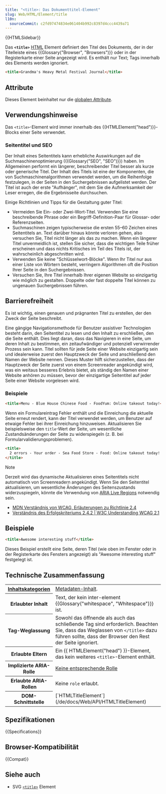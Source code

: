 ```yaml
---
title: "<title>: Das Dokumenttitel-Element"
slug: Web/HTML/Element/title
l10n:
  sourceCommit: c2fd97474834e061404b992c8397d4ccc4439a71
---
```


{{HTMLSidebar}}

Das **`<title>`** [HTML](/de/docs/Web/HTML) Element definiert den Titel des Dokuments, der in der Titelleiste eines {{Glossary("Browser", "Browsers")}} oder in der Registerkarte einer Seite angezeigt wird. Es enthält nur Text; Tags innerhalb des Elements werden ignoriert.

```html
<title>Grandma's Heavy Metal Festival Journal</title>
```

## Attribute

Dieses Element beinhaltet nur die [globalen Attribute](/de/docs/Web/HTML/Global_attributes).

## Verwendungshinweise

Das `<title>`-Element wird immer innerhalb des {{HTMLElement("head")}}-Blocks einer Seite verwendet.

### Seitentitel und SEO

Der Inhalt eines Seitentitels kann erhebliche Auswirkungen auf die Suchmaschinenoptimierung ({{Glossary("SEO", "SEO")}}) haben. Im Allgemeinen performt ein längerer, beschreibender Titel besser als kurze oder generische Titel. Der Inhalt des Titels ist eine der Komponenten, die von Suchmaschinenalgorithmen verwendet werden, um die Reihenfolge festzulegen, in der Seiten in den Suchergebnissen aufgelistet werden. Der Titel ist auch der erste "Aufhänger", mit dem Sie die Aufmerksamkeit der Leser erregen, die die Ergebnisseite durchsuchen.

Einige Richtlinien und Tipps für die Gestaltung guter Titel:

- Vermeiden Sie Ein- oder Zwei-Wort-Titel. Verwenden Sie eine beschreibende Phrase oder ein Begriff-Definition-Paar für Glossar- oder Referenzseiten.
- Suchmaschinen zeigen typischerweise die ersten 55–60 Zeichen eines Seitentitels an. Text darüber hinaus könnte verloren gehen, also versuchen Sie, Titel nicht länger als das zu machen. Wenn ein längerer Titel unvermeidlich ist, stellen Sie sicher, dass die wichtigen Teile früher erscheinen und dass nichts Kritisches im Teil des Titels ist, der wahrscheinlich abgeschnitten wird.
- Verwenden Sie keine "Schlüsselwort-Blöcke". Wenn Ihr Titel nur aus einer Liste von Wörtern besteht, verringern Algorithmen oft die Position Ihrer Seite in den Suchergebnissen.
- Versuchen Sie, Ihre Titel innerhalb Ihrer eigenen Website so einzigartig wie möglich zu gestalten. Doppelte oder fast doppelte Titel können zu ungenauen Suchergebnissen führen.

## Barrierefreiheit

Es ist wichtig, einen genauen und prägnanten Titel zu erstellen, der den Zweck der Seite beschreibt.

Eine gängige Navigationsmethode für Benutzer assistiver Technologien besteht darin, den Seitentitel zu lesen und den Inhalt zu erschließen, den die Seite enthält. Dies liegt daran, dass das Navigieren in eine Seite, um deren Inhalt zu bestimmen, ein zeitaufwändiger und potenziell verwirrender Prozess sein kann. Titel sollten für jede Seite einer Website einzigartig sein und idealerweise zuerst den Hauptzweck der Seite und anschließend den Namen der Website nennen. Dieses Muster hilft sicherzustellen, dass der Hauptzweck der Seite zuerst von einem Screenreader angekündigt wird, was ein weitaus besseres Erlebnis bietet, als ständig den Namen einer Website anhören zu müssen, bevor der einzigartige Seitentitel auf jeder Seite einer Website vorgelesen wird.

### Beispiele

```html
<title>Menu - Blue House Chinese Food - FoodYum: Online takeout today!</title>
```

Wenn ein Formulareintrag Fehler enthält und die Einreichung die aktuelle Seite erneut rendert, kann der Titel verwendet werden, um Benutzer auf etwaige Fehler bei ihrer Einreichung hinzuweisen. Aktualisieren Sie beispielsweise den `title`-Wert der Seite, um wesentliche Zustandsänderungen der Seite zu widerspiegeln (z. B. bei Formularvalidierungsproblemen).

```html
<title>
  2 errors - Your order - Sea Food Store - Food: Online takeout today!
</title>
```

> [!NOTE]
> Derzeit wird das dynamische Aktualisieren eines Seitentitels nicht automatisch von Screenreadern angekündigt. Wenn Sie den Seitentitel aktualisieren, um wesentliche Änderungen des Seitenszustands widerzuspiegeln, könnte die Verwendung von [ARIA Live Regions](/de/docs/Web/Accessibility/ARIA/Guides/Live_regions) notwendig sein.

- [MDN Verständnis von WCAG, Erläuterungen zu Richtlinie 2.4](/de/docs/Web/Accessibility/Guides/Understanding_WCAG/Operable#guideline_2.4_—_navigable_provide_ways_to_help_users_navigate_find_content_and_determine_where_they_are)
- [Verständnis des Erfolgskriteriums 2.4.2 | W3C Understanding WCAG 2.1](https://www.w3.org/WAI/WCAG21/Understanding/page-titled.html)

## Beispiele

```html
<title>Awesome interesting stuff</title>
```

Dieses Beispiel erstellt eine Seite, deren Titel (wie oben im Fenster oder in der Registerkarte des Fensters angezeigt) als "Awesome interesting stuff" festgelegt ist.

## Technische Zusammenfassung

<table class="properties">
  <tbody>
    <tr>
      <th scope="row">
        <a href="/de/docs/Web/HTML/Content_categories"
          >Inhaltskategorien</a
        >
      </th>
      <td>
        <a href="/de/docs/Web/HTML/Content_categories#metadata_content"
          >Metadaten-Inhalt</a
        >.
      </td>
    </tr>
    <tr>
      <th scope="row">Erlaubter Inhalt</th>
      <td>
        Text, der kein inter-element {{Glossary("whitespace", "Whitespace")}} ist.
      </td>
    </tr>
    <tr>
      <th scope="row">Tag-Weglassung</th>
      <td>
        Sowohl das öffnende als auch das schließende Tag sind erforderlich. Beachten Sie, dass das Weglassen von
        <code>&#x3C;/title></code> dazu führen sollte, dass der Browser den Rest der Seite ignoriert.
      </td>
    </tr>
    <tr>
      <th scope="row">Erlaubte Eltern</th>
      <td>
        Ein {{ HTMLElement("head") }}-Element, das kein weiteres
        <code>&lt;title&gt;</code>-Element enthält.
      </td>
    </tr>
    <tr>
      <th scope="row">Implizierte ARIA-Rolle</th>
      <td>
        <a href="https://www.w3.org/TR/html-aria/#dfn-no-corresponding-role"
          >Keine entsprechende Rolle</a
        >
      </td>
    </tr>
    <tr>
      <th scope="row">Erlaubte ARIA-Rollen</th>
      <td>Keine <code>role</code> erlaubt.</td>
    </tr>
    <tr>
      <th scope="row">DOM-Schnittstelle</th>
      <td>[`HTMLTitleElement`](/de/docs/Web/API/HTMLTitleElement)</td>
    </tr>
  </tbody>
</table>

## Spezifikationen

{{Specifications}}

## Browser-Kompatibilität

{{Compat}}

## Siehe auch

- SVG [`<title>`](/de/docs/Web/SVG/Reference/Element/title) Element

